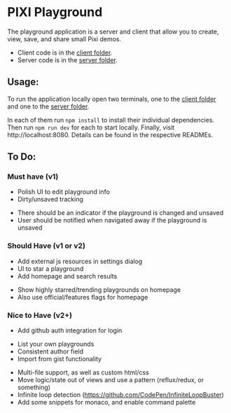 # PIXI Playground

The playground application is a server and client that allow you to create, view, save,
and share small Pixi demos.

- Client code is in the [client folder][cf].
- Server code is in the [server folder][sf].

## Usage:

To run the application locally open two terminals, one to the [client folder][cf] and one to the [server folder][sf].

In each of them run `npm install` to install their individual dependencies. Then run `npm run dev` for each to start
locally. Finally, visit http://localhost:8080. Details can be found in the respective READMEs.

[cf]: client/
[sf]: server/

## To Do:

### Must have (v1)

- Polish UI to edit playground info
- Dirty/unsaved tracking
 * There should be an indicator if the playground is changed and unsaved
 * User should be notified when navigated away if the playground is unsaved

### Should Have (v1 or v2)

- Add external js resources in settings dialog
- UI to star a playground
- Add homepage and search results
 * Show highly starred/trending playgrounds on homepage
 * Also use official/features flags for homepage

### Nice to Have (v2+)

- Add github auth integration for login
 * List your own playgrounds
 * Consistent author field
 * Import from gist functionality
- Multi-file support, as well as custom html/css
- Move logic/state out of views and use a pattern (reflux/redux, or something)
- Infinite loop detection (https://github.com/CodePen/InfiniteLoopBuster)
- Add some snippets for monaco, and enable command palette
